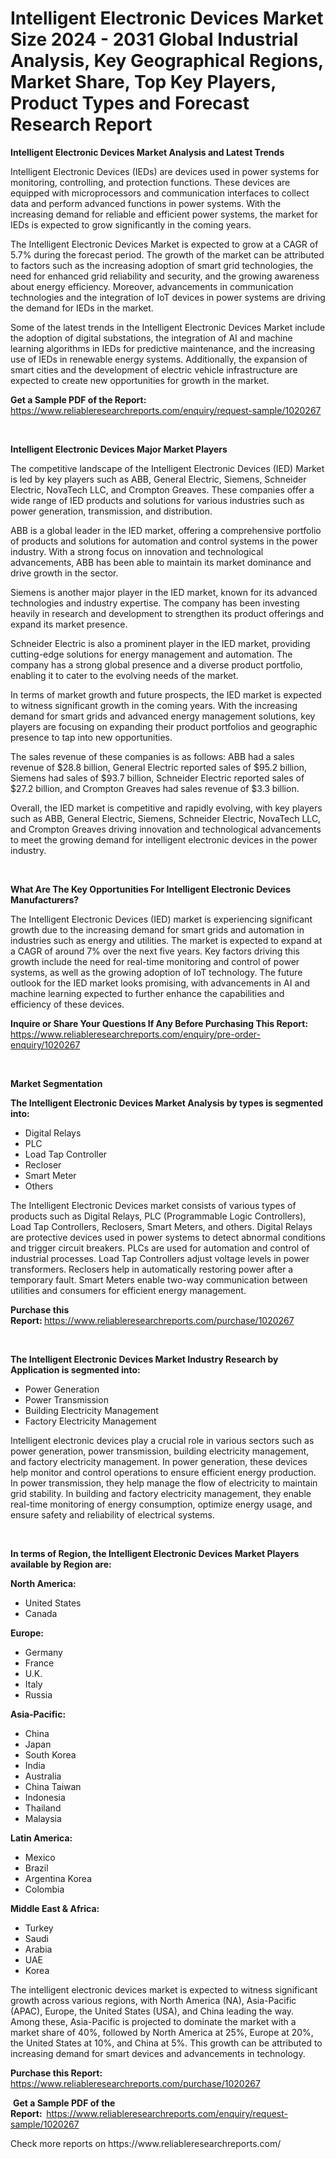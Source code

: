 <p><h1>Intelligent Electronic Devices Market Size 2024 - 2031 Global Industrial Analysis, Key Geographical Regions, Market Share, Top Key Players, Product Types and Forecast Research Report</h1></p><p><strong>Intelligent Electronic Devices Market Analysis and Latest Trends</strong></p>
<p><p>Intelligent Electronic Devices (IEDs) are devices used in power systems for monitoring, controlling, and protection functions. These devices are equipped with microprocessors and communication interfaces to collect data and perform advanced functions in power systems. With the increasing demand for reliable and efficient power systems, the market for IEDs is expected to grow significantly in the coming years.</p><p>The Intelligent Electronic Devices Market is expected to grow at a CAGR of 5.7% during the forecast period. The growth of the market can be attributed to factors such as the increasing adoption of smart grid technologies, the need for enhanced grid reliability and security, and the growing awareness about energy efficiency. Moreover, advancements in communication technologies and the integration of IoT devices in power systems are driving the demand for IEDs in the market.</p><p>Some of the latest trends in the Intelligent Electronic Devices Market include the adoption of digital substations, the integration of AI and machine learning algorithms in IEDs for predictive maintenance, and the increasing use of IEDs in renewable energy systems. Additionally, the expansion of smart cities and the development of electric vehicle infrastructure are expected to create new opportunities for growth in the market.</p></p>
<p><strong>Get a Sample PDF of the Report:&nbsp;</strong> <a href="https://www.reliableresearchreports.com/enquiry/request-sample/1020267">https://www.reliableresearchreports.com/enquiry/request-sample/1020267</a></p>
<p>&nbsp;</p>
<p><strong>Intelligent Electronic Devices Major Market Players</strong></p>
<p><p>The competitive landscape of the Intelligent Electronic Devices (IED) Market is led by key players such as ABB, General Electric, Siemens, Schneider Electric, NovaTech LLC, and Crompton Greaves. These companies offer a wide range of IED products and solutions for various industries such as power generation, transmission, and distribution.</p><p>ABB is a global leader in the IED market, offering a comprehensive portfolio of products and solutions for automation and control systems in the power industry. With a strong focus on innovation and technological advancements, ABB has been able to maintain its market dominance and drive growth in the sector.</p><p>Siemens is another major player in the IED market, known for its advanced technologies and industry expertise. The company has been investing heavily in research and development to strengthen its product offerings and expand its market presence.</p><p>Schneider Electric is also a prominent player in the IED market, providing cutting-edge solutions for energy management and automation. The company has a strong global presence and a diverse product portfolio, enabling it to cater to the evolving needs of the market.</p><p>In terms of market growth and future prospects, the IED market is expected to witness significant growth in the coming years. With the increasing demand for smart grids and advanced energy management solutions, key players are focusing on expanding their product portfolios and geographic presence to tap into new opportunities.</p><p>The sales revenue of these companies is as follows: ABB had a sales revenue of $28.8 billion, General Electric reported sales of $95.2 billion, Siemens had sales of $93.7 billion, Schneider Electric reported sales of $27.2 billion, and Crompton Greaves had sales revenue of $3.3 billion.</p><p>Overall, the IED market is competitive and rapidly evolving, with key players such as ABB, General Electric, Siemens, Schneider Electric, NovaTech LLC, and Crompton Greaves driving innovation and technological advancements to meet the growing demand for intelligent electronic devices in the power industry.</p></p>
<p>&nbsp;</p>
<p><strong>What Are The Key Opportunities For Intelligent Electronic Devices Manufacturers?</strong></p>
<p><p>The Intelligent Electronic Devices (IED) market is experiencing significant growth due to the increasing demand for smart grids and automation in industries such as energy and utilities. The market is expected to expand at a CAGR of around 7% over the next five years. Key factors driving this growth include the need for real-time monitoring and control of power systems, as well as the growing adoption of IoT technology. The future outlook for the IED market looks promising, with advancements in AI and machine learning expected to further enhance the capabilities and efficiency of these devices.</p></p>
<p><strong>Inquire or Share Your Questions If Any Before Purchasing This Report:</strong> <a href="https://www.reliableresearchreports.com/enquiry/pre-order-enquiry/1020267">https://www.reliableresearchreports.com/enquiry/pre-order-enquiry/1020267</a></p>
<p>&nbsp;</p>
<p><strong>Market Segmentation</strong></p>
<p><strong>The Intelligent Electronic Devices Market Analysis by types is segmented into:</strong></p>
<p><ul><li>Digital Relays</li><li>PLC</li><li>Load Tap Controller</li><li>Recloser</li><li>Smart Meter</li><li>Others</li></ul></p>
<p><p>The Intelligent Electronic Devices market consists of various types of products such as Digital Relays, PLC (Programmable Logic Controllers), Load Tap Controllers, Reclosers, Smart Meters, and others. Digital Relays are protective devices used in power systems to detect abnormal conditions and trigger circuit breakers. PLCs are used for automation and control of industrial processes. Load Tap Controllers adjust voltage levels in power transformers. Reclosers help in automatically restoring power after a temporary fault. Smart Meters enable two-way communication between utilities and consumers for efficient energy management.</p></p>
<p><strong>Purchase this Report:&nbsp;</strong><a href="https://www.reliableresearchreports.com/purchase/1020267">https://www.reliableresearchreports.com/purchase/1020267</a></p>
<p>&nbsp;</p>
<p><strong>The Intelligent Electronic Devices Market Industry Research by Application is segmented into:</strong></p>
<p><ul><li>Power Generation</li><li>Power Transmission</li><li>Building Electricity Management</li><li>Factory Electricity Management</li></ul></p>
<p><p>Intelligent electronic devices play a crucial role in various sectors such as power generation, power transmission, building electricity management, and factory electricity management. In power generation, these devices help monitor and control operations to ensure efficient energy production. In power transmission, they help manage the flow of electricity to maintain grid stability. In building and factory electricity management, they enable real-time monitoring of energy consumption, optimize energy usage, and ensure safety and reliability of electrical systems.</p></p>
<p>&nbsp;</p>
<p><strong>In terms of Region, the Intelligent Electronic Devices Market Players available by Region are:</strong></p>
<p>
    <p> <strong> North America: </strong>
        <ul>
            <li>United States</li>
            <li>Canada</li>
        </ul>
        </p> 
    <p> <strong> Europe: </strong>
        <ul>
            <li>Germany</li>
            <li>France</li>
            <li>U.K.</li>
            <li>Italy</li>
            <li>Russia</li>
        </ul>
        </p> 
    <p> <strong> Asia-Pacific: </strong>
        <ul>
            <li>China</li>
            <li>Japan</li>
            <li>South Korea</li>
            <li>India</li>
            <li>Australia</li>
            <li>China Taiwan</li>
            <li>Indonesia</li>
            <li>Thailand</li>
            <li>Malaysia</li>
        </ul>
        </p> 
    <p> <strong> Latin America: </strong>
        <ul>
            <li>Mexico</li>
            <li>Brazil</li>
            <li>Argentina Korea</li>
            <li>Colombia</li>
        </ul>
        </p> 
    <p> <strong> Middle East & Africa: </strong>
        <ul>
            <li>Turkey</li>
            <li>Saudi</li>
            <li>Arabia</li>
            <li>UAE</li>
            <li>Korea</li>
        </ul>
    </p>
    </p>
<p><p>The intelligent electronic devices market is expected to witness significant growth across various regions, with North America (NA), Asia-Pacific (APAC), Europe, the United States (USA), and China leading the way. Among these, Asia-Pacific is projected to dominate the market with a market share of 40%, followed by North America at 25%, Europe at 20%, the United States at 10%, and China at 5%. This growth can be attributed to increasing demand for smart devices and advancements in technology.</p></p>
<p><strong>Purchase this Report: </strong><a href="https://www.reliableresearchreports.com/purchase/1020267">https://www.reliableresearchreports.com/purchase/1020267</a></p>
<p>&nbsp;<strong>Get a Sample PDF of the Report:&nbsp;&nbsp;</strong><a href="https://www.reliableresearchreports.com/enquiry/request-sample/1020267">https://www.reliableresearchreports.com/enquiry/request-sample/1020267</a></p>
<p><strong></strong></p>
<p>Check more reports on https://www.reliableresearchreports.com/</p>